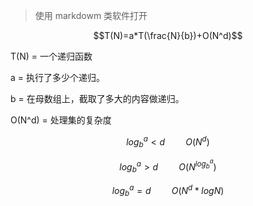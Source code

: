 > 使用 markdowm 类软件打开

$$T(N)=a*T(\frac{N}{b})+O(N^d)$$



T(N)  =  一个递归函数

a = 执行了多少个递归。

b = 在母数组上，截取了多大的内容做递归。

O(N^d) = 处理集的复杂度



$$log_{b}^{a}<d \quad \quad  O(N^d)$$

$$log_{b}^{a}>d \quad \quad  O(N^{log_{b}^a{}})$$

$$log_{b}^{a}=d \quad \quad  O(N^d*log{N})$$

